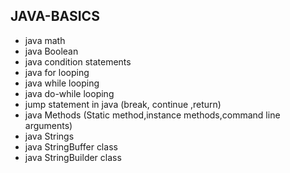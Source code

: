 ## JAVA-BASICS 
* java math 
* java Boolean     
* java condition statements 
* java for looping 
* java while looping    
* java do-while looping 
* jump statement in java (break, continue ,return)
* java Methods (Static method,instance methods,command line arguments)
* java Strings 
* java  StringBuffer class     
* java StringBuilder class     
  
 
